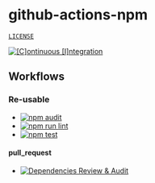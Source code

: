 # github-actions-npm

[`LICENSE`](./LICENSE.md)

[![[C]ontinuous [I]ntegration](https://github.com/percebus/github-actions-npm/actions/workflows/always.yml/badge.svg)](https://github.com/percebus/github-actions-npm/actions/workflows/always.yml)

## Workflows

### Re-usable

- [![npm audit](https://github.com/percebus/github-actions-npm/actions/workflows/npm_audit.yml/badge.svg)](https://github.com/percebus/github-actions-npm/actions/workflows/npm_audit.yml)
- [![npm run lint](https://github.com/percebus/github-actions-npm/actions/workflows/npm_run_lint.yml/badge.svg)](https://github.com/percebus/github-actions-npm/actions/workflows/npm_run_lint.yml)
- [![npm test](https://github.com/percebus/github-actions-npm/actions/workflows/npm_test.yml/badge.svg)](https://github.com/percebus/github-actions-npm/actions/workflows/npm_test.yml)

#### pull_request

- [![Dependencies Review & Audit](https://github.com/percebus/github-actions-npm/actions/workflows/dependency-review.yml/badge.svg)](https://github.com/percebus/github-actions-npm/actions/workflows/dependency-review.yml)
